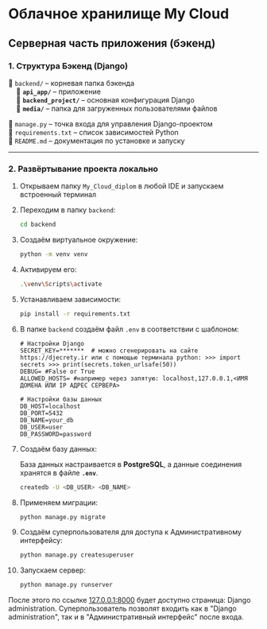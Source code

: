 # **Облачное хранилище My Cloud**

## **Серверная часть приложения (бэкенд)**

### **1. Структура Бэкенд (Django)**

📁 `backend/` – корневая папка бэкенда  
&nbsp;&nbsp;&nbsp;&nbsp;📁 **`api_app/`** – приложение  
&nbsp;&nbsp;&nbsp;&nbsp;📁 **`backend_project/`** – основная конфигурация Django  
&nbsp;&nbsp;&nbsp;&nbsp;📁 **`media/`** – папка для загруженных пользователями файлов   

📄 `manage.py` – точка входа для управления Django-проектом  
📄 `requirements.txt` – список зависимостей Python  
📄 `README.md` – документация по установке и запуску  

---

### **2. Развёртывание проекта локально**

1. Открываем папку `My_Cloud_diplom` в любой IDE и запускаем встроенный терминал

2. Переходим в папку `backend`:

   ```bash
   cd backend
   ```

3. Создаём виртуальное окружение:

   ```bash
   python -m venv venv
   ```

4. Активируем его:

   ```bash
   .\venv\Scripts\activate
   ```

5. Устанавливаем зависимости:

   ```bash
   pip install -r requirements.txt
   ```

6. В папке `backend` создаём файл `.env` в соответствии с шаблоном:

      ```plaintext
      # Настройки Django
      SECRET_KEY=*******  # можно сгенерировать на сайте https://djecrety.ir или с помощью терминала python: >>> import secrets >>> print(secrets.token_urlsafe(50))
      DEBUG= #False or True
      ALLOWED_HOSTS= #например через запятую: localhost,127.0.0.1,<ИМЯ ДОМЕНА ИЛИ IP АДРЕС СЕРВЕРА>

      # Настройки базы данных
      DB_HOST=localhost
      DB_PORT=5432
      DB_NAME=your_db
      DB_USER=user
      DB_PASSWORD=password
      ```

7. Создаём базу данных:

   База данных настраивается в **PostgreSQL**, а данные соединения хранятся в файле **`.env`**.

   ```bash
   createdb -U <DB_USER> <DB_NAME>
   ```

8. Применяем миграции:

   ```bash
   python manage.py migrate
   ```

9. Создаём суперпользователя для доступа к Административному интерфейсу:

   ```bash
   python manage.py createsuperuser
   ```

10. Запускаем сервер:

    ```bash
    python manage.py runserver
    ```

После этого по ссылке [127.0.0.1:8000](http://127.0.0.1:8000/admin/) будет доступно страница: Django administration. Суперпользователь позволят входить как в "Django administration", так и в "Административный интерфейс" после входа.
